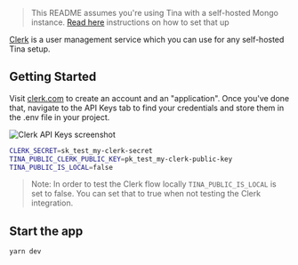 > This README assumes you're using Tina with a self-hosted Mongo instance. [Read here](https://tina.io/docs/self-hosted/database-adapter/mongodb/) instructions on how to set that up

[Clerk](https://clerk.com) is a user management service which you can use for any self-hosted Tina setup.

## Getting Started

Visit [clerk.com](https://clerk.com/) to create an account and an "application". Once you've done that, navigate to the API Keys tab to find your credentials and store them in the .env file in your project.

![Clerk API Keys screenshot](/img/clerk-api-keys-screenshot.png)

```bash
CLERK_SECRET=sk_test_my-clerk-secret
TINA_PUBLIC_CLERK_PUBLIC_KEY=pk_test_my-clerk-public-key
TINA_PUBLIC_IS_LOCAL=false
```

> Note: In order to test the Clerk flow locally `TINA_PUBLIC_IS_LOCAL` is set to false. You can set that to true when not testing the Clerk integration.

## Start the app

```
yarn dev
```
